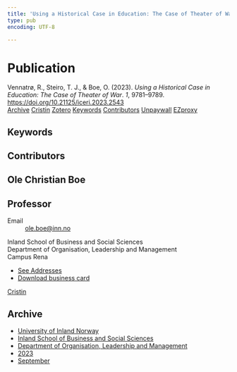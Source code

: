 ```yaml
---
title: 'Using a Historical Case in Education: The Case of Theater of War'
type: pub
encoding: UTF-8

---
```

<h1>Publication</h1>
<article id="csl-bib-container-FL96MGKU" class="csl-bib-container">
  <div class="csl-bib-body"> <div class="csl-entry">Vennatrø, R., Steiro, T. J., &#38; Boe, O. (2023). <i>Using a Historical Case in Education: The Case of Theater of War</i>. <i>1</i>, 9781–9789. <a href="https://doi.org/10.21125/iceri.2023.2543">https://doi.org/10.21125/iceri.2023.2543</a></div> </div>
  <div class="csl-bib-buttons">
    <a href="#taxonomy-article-FL96MGKU" alt="archive" class="csl-bib-button">Archive</a>
    <a href="https://app.cristin.no/results/show.jsf?id=2178884" alt="Cristin" class="csl-bib-button">Cristin</a>
    <a href="http://zotero.org/groups/5881554/items/FL96MGKU" alt="Zotero" class="csl-bib-button">Zotero</a>
    <a href="#keywords-article-FL96MGKU" alt="keywords" class="csl-bib-button">Keywords</a>
    <a href="#contributors-article-FL96MGKU" alt="contributors" class="csl-bib-button">Contributors</a>
    <a href="https://doi.org/10.21125/iceri.2023.2543" alt="Unpaywall" class="csl-bib-button">Unpaywall</a>
    <a href="https://doi.org/10.21125/iceri.2023.2543" alt="EZproxy" class="csl-bib-button">EZproxy</a>
  </div>
  <div id="csl-bib-meta-container-FL96MGKU"></div>
</article>
<div id="csl-bib-meta-FL96MGKU" class="csl-bib-meta">
  <article id="keywords-article-FL96MGKU" class="keywords-article">
    <h1>Keywords</h1>
    
  </article>
  <article id="contributors-article-FL96MGKU" class="contributors-article">
    <h1>Contributors</h1>
    <div class="personas"> <div class="vrtx-hinn-person-card"> <div class="photo"> <i class="lar la-user-circle missing-person"></i> </div> <div class="info"> <hgroup><h1>Ole Christian Boe</h1> <h2>Professor</h2> </hgroup><dl> <dt>Email</dt> <dd> <a href="mailto:ole.boe@inn.no">ole.boe@inn.no</a> </dd> </dl> <p> Inland School of Business and Social Sciences<br> Department of Organisation, Leadership and Management<br> Campus Rena </p> <ul class="vrtx-hinn-links"> <li><a href="https://www.inn.no/english/find-an-employee/ole-boe.html#vrtx-hinn-addresses">See Addresses</a></li> <li><a href="https://www.inn.no/english/find-an-employee/ole-boe.html?vrtx=vcf">Download business card</a></li> </ul> </div> </div> <a href="https://app.cristin.no/persons/show.jsf?id=603087" alt="Cristin URL" class="personas-cristin">Cristin</a> </div>
  </article>
  <article id="taxonomy-article-FL96MGKU" class="taxonomy-article">
    <h1>Archive</h1>
    <ul>
      <li>
        <a href="/en/archive/?key=3DCRN523">University of Inland Norway</a>
      </li>
      <li>
        <a href="/en/archive/?key=DU8Q9LN9">Inland School of Business and Social Sciences</a>
      </li>
      <li>
        <a href="/en/archive/?key=4LUWR3ZM">Department of Organisation, Leadership and Management</a>
      </li>
      <li>
        <a href="/en/archive/?key=THVQJFRI">2023</a>
      </li>
      <li>
        <a href="/en/archive/?key=IEASGXD2">September</a>
      </li>
    </ul>
  </article>
</div>
